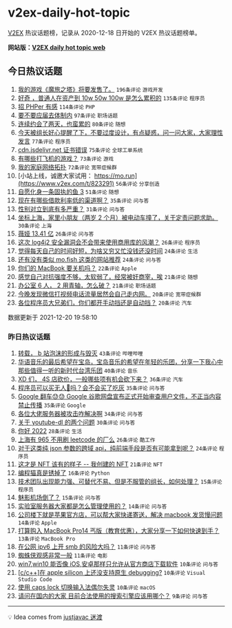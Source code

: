 # v2ex-daily-hot-topic

[V2EX](https://www.v2ex.com/) 热议话题榜，记录从 2020-12-18 日开始的 V2EX 热议话题榜单。

**网站版：[V2EX daily hot topic web](https://boojack.github.io/v2ex-daily-hot-topic-web/)**

## 今日热议话题

<!-- TODAY BEGIN -->

1. [我的游戏《魔旅之塔》将要发售了。](https://www.v2ex.com/t/823323) `196条评论` `游戏开发`
1. [好奇 ，普通人在资产到 10w 50w 100w 是怎么累积的](https://www.v2ex.com/t/823275) `135条评论` `程序员`
1. [招 PHPer 有感](https://www.v2ex.com/t/823282) `114条评论` `PHP`
1. [要不要应届去体制内](https://www.v2ex.com/t/823309) `97条评论` `职场话题`
1. [连续约会了两天，也蛮累的](https://www.v2ex.com/t/823224) `80条评论` `随想`
1. [今天被组长好心提醒了下，不要过度设计，有点疑惑，问一问大家，大家理性发言](https://www.v2ex.com/t/823347) `77条评论` `程序员`
1. [cdn.jsdelivr.net 证书错误](https://www.v2ex.com/t/823281) `75条评论` `全球工单系统`
1. [有哪些打飞机的游戏？](https://www.v2ex.com/t/823221) `73条评论` `游戏`
1. [我的家庭网络拓扑](https://www.v2ex.com/t/823321) `72条评论` `宽带症候群`
1. [小站上线，诚邀大家试用： https://mo.run](https://www.v2ex.com/t/823291) `56条评论` `分享创造`
1. [自愿化身一条固执的鱼 3](https://www.v2ex.com/t/823222) `51条评论` `随想`
1. [现在有哪些借款利率低的渠道啊？](https://www.v2ex.com/t/823233) `35条评论` `问与答`
1. [性别对立到底有多严重？](https://www.v2ex.com/t/823413) `31条评论` `问与答`
1. [坐标上海，家里小朋友（两岁 2 个月）被电动车撞了，关于定责问题求助。](https://www.v2ex.com/t/823360) `30条评论` `上海`
1. [薇娅 13.41 亿](https://www.v2ex.com/t/823359) `26条评论` `问与答`
1. [这次 log4j2 安全漏洞会不会带来使用商用库的风潮？](https://www.v2ex.com/t/823314) `26条评论` `程序员`
1. [觉得每天自己的时间好短，为啥又穷又忙没钱还没时间](https://www.v2ex.com/t/823340) `24条评论` `生活`
1. [还有没有类似 mo.fish 这类的网站推荐](https://www.v2ex.com/t/823232) `24条评论` `问与答`
1. [你们的 MacBook 要关机吗？](https://www.v2ex.com/t/823406) `22条评论` `Apple`
1. [感觉自己对抗强度不够，太软弱了，经常被奸商宰，唉](https://www.v2ex.com/t/823356) `21条评论` `随想`
1. [办公室 6 人， 2 用青轴，怎么破？](https://www.v2ex.com/t/823330) `21条评论` `职场话题`
1. [今晚发现微信打视频电话流量居然会自己走内网。](https://www.v2ex.com/t/823427) `20条评论` `宽带症候群`
1. [各位程序员大兄弟们，你们都开手动挡还是自动挡？](https://www.v2ex.com/t/823332) `20条评论` `汽车`

数据更新于 2021-12-20 19:58:10

<!-- TODAY END -->

### 昨日热议话题

<!-- YESTERDAY BEGIN -->

1. [转载， b 站泡沫的形成与毁灭](https://www.v2ex.com/t/823169) `43条评论` `哔哩哔哩`
1. [华语音乐的最后希望在宝岛，宝岛音乐的希望在年轻的乐团，分享一下我心中那些值得一听的新时代台湾乐团](https://www.v2ex.com/t/823123) `40条评论` `音乐`
1. [XD 们， 4S 店砍价，一般哪些项有机会砍下来？](https://www.v2ex.com/t/823078) `36条评论` `汽车`
1. [程序员可以买无人🐔吗？会不会买了吃灰](https://www.v2ex.com/t/823112) `35条评论` `问与答`
1. [Google 翻车😓😓 Google 谷歌网盘宣布正式开始审查用户文件，不正当内容禁止传播](https://www.v2ex.com/t/823166) `35条评论` `Google`
1. [各位大佬服务器被攻击咋解决啊](https://www.v2ex.com/t/823080) `34条评论` `问与答`
1. [关于 youtube-dl 的两个问题](https://www.v2ex.com/t/823085) `30条评论` `问与答`
1. [你好 2022](https://www.v2ex.com/t/823160) `28条评论` `生活`
1. [上海有 965 不用刷 leetcode 的厂么](https://www.v2ex.com/t/823083) `26条评论` `酷工作`
1. [对于这类纯 json 参数的跨域 api，纯前端手段是否有可能拿到呢？](https://www.v2ex.com/t/823095) `24条评论` `程序员`
1. [这才是 NFT 该有的样子 -- 我创建的 NFT](https://www.v2ex.com/t/823134) `21条评论` `NFT`
1. [编程猫真是锈掉了](https://www.v2ex.com/t/823151) `16条评论` `Python`
1. [技术团队出现能力强、可替代不易、但是不服管的组长，如何处理？](https://www.v2ex.com/t/823195) `15条评论` `程序员`
1. [魅影机场倒了？](https://www.v2ex.com/t/823163) `15条评论` `问与答`
1. [实验室服务器大家都是怎么管理使用的？](https://www.v2ex.com/t/823176) `14条评论` `问与答`
1. [公司楼下就是苹果官方店，可以帮大家快递寄送，解决 macbook 发货慢问题](https://www.v2ex.com/t/823148) `14条评论` `Apple`
1. [打算购入 MacBook Pro14 丐版（教育优惠），大家分享一下如何快速到手？](https://www.v2ex.com/t/823171) `13条评论` `MacBook Pro`
1. [在公网 ipv6 上开 smb 的风险大吗？](https://www.v2ex.com/t/823184) `11条评论` `问与答`
1. [蜘蛛侠观感非常一般](https://www.v2ex.com/t/823121) `11条评论` `电影`
1. [win7,win10 能否像 iOS,安卓那样只允许从官方商店下载软件](https://www.v2ex.com/t/823161) `10条评论` `问与答`
1. [[c/c++]在 apple silicon 上还没支持原生 debugging?](https://www.v2ex.com/t/823155) `10条评论` `Visual Studio Code`
1. [使用 caps lock 切换输入法偶尔失灵](https://www.v2ex.com/t/823147) `10条评论` `macOS`
1. [请问在国内的大家 目前合法使用的搜索引擎应该用哪个？](https://www.v2ex.com/t/823203) `9条评论` `问与答`

<!-- YESTERDAY END -->

---

💡 Idea comes from [justjavac 迷渡](https://github.com/justjavac/)
